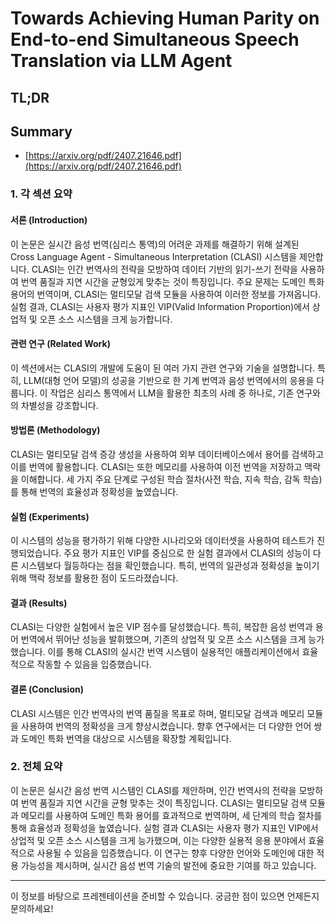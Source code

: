 # Towards Achieving Human Parity on End-to-end Simultaneous Speech Translation via LLM Agent
## TL;DR
## Summary
- [https://arxiv.org/pdf/2407.21646.pdf](https://arxiv.org/pdf/2407.21646.pdf)

### 1. 각 섹션 요약

#### 서론 (Introduction)
이 논문은 실시간 음성 번역(심리스 통역)의 어려운 과제를 해결하기 위해 설계된 Cross Language Agent - Simultaneous Interpretation (CLASI) 시스템을 제안합니다. CLASI는 인간 번역사의 전략을 모방하여 데이터 기반의 읽기-쓰기 전략을 사용하여 번역 품질과 지연 시간을 균형있게 맞추는 것이 특징입니다. 주요 문제는 도메인 특화 용어의 번역이며, CLASI는 멀티모달 검색 모듈을 사용하여 이러한 정보를 가져옵니다. 실험 결과, CLASI는 사용자 평가 지표인 VIP(Valid Information Proportion)에서 상업적 및 오픈 소스 시스템을 크게 능가합니다.

#### 관련 연구 (Related Work)
이 섹션에서는 CLASI의 개발에 도움이 된 여러 가지 관련 연구와 기술을 설명합니다. 특히, LLM(대형 언어 모델)의 성공을 기반으로 한 기계 번역과 음성 번역에서의 응용을 다룹니다. 이 작업은 심리스 통역에서 LLM을 활용한 최초의 사례 중 하나로, 기존 연구와의 차별성을 강조합니다.

#### 방법론 (Methodology)
CLASI는 멀티모달 검색 증강 생성을 사용하여 외부 데이터베이스에서 용어를 검색하고 이를 번역에 활용합니다. CLASI는 또한 메모리를 사용하여 이전 번역을 저장하고 맥락을 이해합니다. 세 가지 주요 단계로 구성된 학습 절차(사전 학습, 지속 학습, 감독 학습)를 통해 번역의 효율성과 정확성을 높였습니다.

#### 실험 (Experiments)
이 시스템의 성능을 평가하기 위해 다양한 시나리오와 데이터셋을 사용하여 테스트가 진행되었습니다. 주요 평가 지표인 VIP를 중심으로 한 실험 결과에서 CLASI의 성능이 다른 시스템보다 월등하다는 점을 확인했습니다. 특히, 번역의 일관성과 정확성을 높이기 위해 맥락 정보를 활용한 점이 도드라졌습니다.

#### 결과 (Results)
CLASI는 다양한 실험에서 높은 VIP 점수를 달성했습니다. 특히, 복잡한 음성 번역과 용어 번역에서 뛰어난 성능을 발휘했으며, 기존의 상업적 및 오픈 소스 시스템을 크게 능가했습니다. 이를 통해 CLASI의 실시간 번역 시스템이 실용적인 애플리케이션에서 효율적으로 작동할 수 있음을 입증했습니다.

#### 결론 (Conclusion)
CLASI 시스템은 인간 번역사의 번역 품질을 목표로 하며, 멀티모달 검색과 메모리 모듈을 사용하여 번역의 정확성을 크게 향상시켰습니다. 향후 연구에서는 더 다양한 언어 쌍과 도메인 특화 번역을 대상으로 시스템을 확장할 계획입니다.

### 2. 전체 요약
이 논문은 실시간 음성 번역 시스템인 CLASI를 제안하며, 인간 번역사의 전략을 모방하여 번역 품질과 지연 시간을 균형 맞추는 것이 특징입니다. CLASI는 멀티모달 검색 모듈과 메모리를 사용하여 도메인 특화 용어를 효과적으로 번역하며, 세 단계의 학습 절차를 통해 효율성과 정확성을 높였습니다. 실험 결과 CLASI는 사용자 평가 지표인 VIP에서 상업적 및 오픈 소스 시스템을 크게 능가했으며, 이는 다양한 실용적 응용 분야에서 효율적으로 사용될 수 있음을 입증했습니다. 이 연구는 향후 다양한 언어와 도메인에 대한 적용 가능성을 제시하며, 실시간 음성 번역 기술의 발전에 중요한 기여를 하고 있습니다.

---

이 정보를 바탕으로 프레젠테이션을 준비할 수 있습니다. 궁금한 점이 있으면 언제든지 문의하세요!
